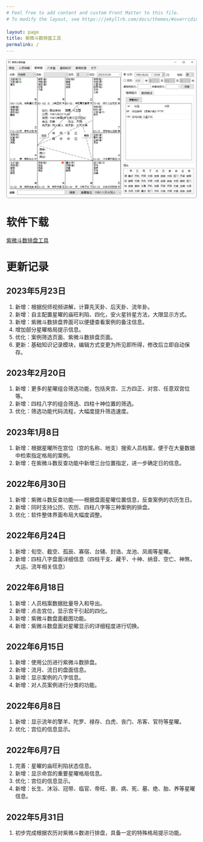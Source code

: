 ```yaml
---
# Feel free to add content and custom Front Matter to this file.
# To modify the layout, see https://jekyllrb.com/docs/themes/#overriding-theme-defaults

layout: page
title: 紫微斗数排盘工具
permalink: /
---
```

![紫微斗数](/images/zwds/zwds_3.png)

# 软件下载

[紫微斗数排盘工具](/downloads/紫微斗数排盘工具20230524.zip)

# 更新记录

## 2023年5月23日
1. 新增：根据倪师视频讲解，计算先天卦、后天卦、流年卦。
2. 新增：自主配置星曜的庙旺利陷、四化，安火星铃星方法，大限显示方式。
3. 新增：紫微斗数排盘界面可以便捷查看案例的备注信息。
4. 增加部分星曜格局提示信息。
5. 优化：案例筛选页面、紫微斗数排盘页面。
6. 更新：基础知识记录模块，编辑方式变更为所见即所得，修改后立即自动保存。

## 2023年2月20日

1. 新增：更多的星曜组合筛选功能，包括夹宫、三方四正、对宫、任意双宫位等。
2. 新增：四柱八字的组合筛选、四柱十神位置的筛选。
3. 优化：筛选功能代码流程，大幅度提升筛选速度。

## 2023年1月8日

1. 新增：根据星曜所在宫位（宫的名称、地支）搜索人员档案，便于在大量数据中检索指定格局的案例。
2. 新增：在紫微斗数反查功能中新增三台位置指定，进一步确定日的信息。

## 2022年6月30日

1. 新增：紫微斗数反查功能——根据盘面星曜位置信息，反查案例的农历生日。
2. 新增：同时支持公历、农历、四柱八字等三种案例的排盘。
3. 优化：软件整体界面布局大幅度调整。

## 2022年6月24日

1. 新增：旬空、截空、孤辰、寡宿、台辅、封诰、龙池、凤阁等星曜。
2. 新增：四柱八字盘面详细信息（四柱干支、藏干、十神、纳音、空亡、神煞，大运、流年相关信息）

## 2022年6月18日

1. 新增：人员档案数据批量导入和导出。
2. 新增：点击宫位，显示宫干引起的四化。
3. 新增：紫微斗数盘面截图功能。
4. 新增：紫微斗数盘面对星曜显示的详细程度进行切换。

## 2022年6月15日

1. 新增：使用公历进行紫微斗数排盘。
2. 新增：流月、流日的盘面信息。
3. 新增：显示案例的八字信息。
4. 新增：对人员案例进行分类的功能。

## 2022年6月8日

1. 新增：显示流年的擎羊、陀罗、禄存、白虎、丧门、吊客、官符等星曜。
2. 优化：宫位的信息显示。

## 2022年6月7日

1. 完善：星曜的庙旺利陷状态信息。
2. 新增：显示命宫的重要星曜格局信息。
3. 优化：宫位的信息显示。
4. 新增：长生、沐浴、冠带、临官、帝旺、衰、病、死、墓、绝、胎、养等星曜信息。

## 2022年5月31日

1. 初步完成根据农历对紫微斗数进行排盘，具备一定的特殊格局提示功能。

